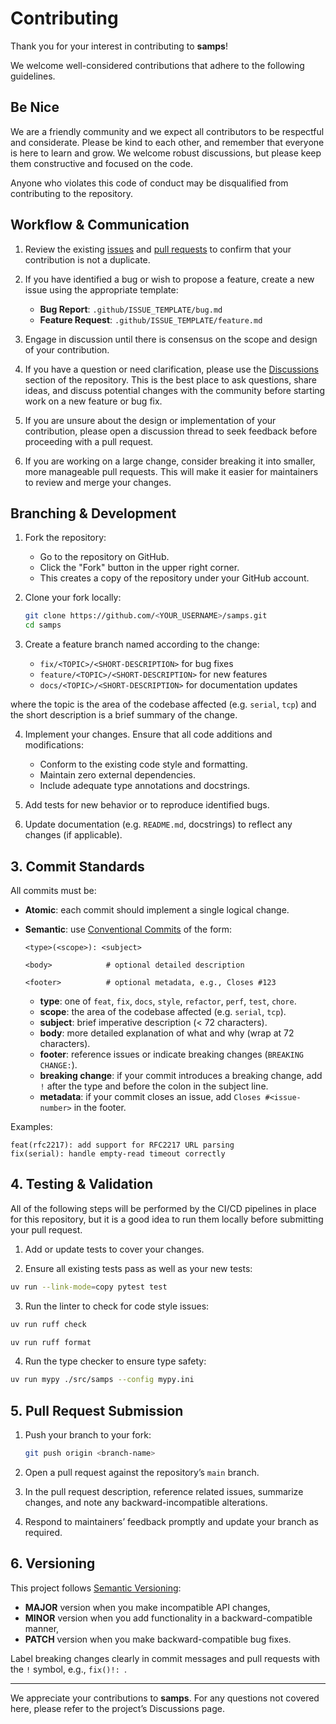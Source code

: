 # Contributing

Thank you for your interest in contributing to **samps**! 

We welcome well-considered contributions that adhere to the following guidelines.

## Be Nice

We are a friendly community and we expect all contributors to be respectful and considerate. Please be kind to each other, and remember that everyone is here to learn and grow. We welcome robust discussions, but please keep them constructive and focused on the code.

Anyone who violates this code of conduct may be disqualified from contributing to the repository.

## Workflow & Communication

1. Review the existing [issues](https://github.com/michealroberts/samps/issues) and [pull requests](https://github.com/michealroberts/samps/pulls) to confirm that your contribution is not a duplicate.

2. If you have identified a bug or wish to propose a feature, create a new issue using the appropriate template:

   * **Bug Report**: `.github/ISSUE_TEMPLATE/bug.md`
   * **Feature Request**: `.github/ISSUE_TEMPLATE/feature.md`

3. Engage in discussion until there is consensus on the scope and design of your contribution.

4. If you have a question or need clarification, please use the [Discussions](https://github.com/michealroberts/samps/discussions) section of the repository. This is the best place to ask questions, share ideas, and discuss potential changes with the community before starting work on a new feature or bug fix.

5. If you are unsure about the design or implementation of your contribution, please open a discussion thread to seek feedback before proceeding with a pull request.

6. If you are working on a large change, consider breaking it into smaller, more manageable pull requests. This will make it easier for maintainers to review and merge your changes.

## Branching & Development

1. Fork the repository:

   * Go to the repository on GitHub.
   * Click the "Fork" button in the upper right corner.
   * This creates a copy of the repository under your GitHub account.

2. Clone your fork locally:

   ```bash
   git clone https://github.com/<YOUR_USERNAME>/samps.git
   cd samps
   ```
3. Create a feature branch named according to the change:

   * `fix/<TOPIC>/<SHORT-DESCRIPTION>` for bug fixes
   * `feature/<TOPIC>/<SHORT-DESCRIPTION>` for new features
   * `docs/<TOPIC>/<SHORT-DESCRIPTION>` for documentation updates

  where the topic is the area of the codebase affected (e.g. `serial`, `tcp`) and the short description is a brief summary of the change.

4. Implement your changes. Ensure that all code additions and modifications:

   * Conform to the existing code style and formatting.
   * Maintain zero external dependencies.
   * Include adequate type annotations and docstrings.

5. Add tests for new behavior or to reproduce identified bugs.

6. Update documentation (e.g. `README.md`, docstrings) to reflect any changes (if applicable).

## 3. Commit Standards

All commits must be:

* **Atomic**: each commit should implement a single logical change.
* **Semantic**: use [Conventional Commits](https://www.conventionalcommits.org/) of the form:

  ```
  <type>(<scope>): <subject>

  <body>            # optional detailed description

  <footer>          # optional metadata, e.g., Closes #123
  ```

  * **type**: one of `feat`, `fix`, `docs`, `style`, `refactor`, `perf`, `test`, `chore`.
  * **scope**: the area of the codebase affected (e.g. `serial`, `tcp`).
  * **subject**: brief imperative description (< 72 characters).
  * **body**: more detailed explanation of what and why (wrap at 72 characters).
  * **footer**: reference issues or indicate breaking changes (`BREAKING CHANGE:`).
  * **breaking change**: if your commit introduces a breaking change, add `!` after the type and before the colon in the subject line.
  * **metadata**: if your commit closes an issue, add `Closes #<issue-number>` in the footer.

Examples:

```
feat(rfc2217): add support for RFC2217 URL parsing
fix(serial): handle empty-read timeout correctly
```

## 4. Testing & Validation

All of the following steps will be performed by the CI/CD pipelines in place for this repository, but it is a good idea to run them locally before submitting your pull request.

1. Add or update tests to cover your changes.

2. Ensure all existing tests pass as well as your new tests:

```bash
uv run --link-mode=copy pytest test
```

3. Run the linter to check for code style issues:

```bash
uv run ruff check
```

```bash
uv run ruff format
```

4. Run the type checker to ensure type safety:

```bash
uv run mypy ./src/samps --config mypy.ini
```

## 5. Pull Request Submission

1. Push your branch to your fork:

   ```bash
   git push origin <branch-name>
   ```
2. Open a pull request against the repository’s `main` branch.
3. In the pull request description, reference related issues, summarize changes, and note any backward-incompatible alterations.
4. Respond to maintainers’ feedback promptly and update your branch as required.

## 6. Versioning

This project follows [Semantic Versioning](https://semver.org/):

* **MAJOR** version when you make incompatible API changes,
* **MINOR** version when you add functionality in a backward-compatible manner,
* **PATCH** version when you make backward-compatible bug fixes.

Label breaking changes clearly in commit messages and pull requests with the `!` symbol, e.g., `fix()!: `.

---

We appreciate your contributions to **samps**. For any questions not covered here, please refer to the project’s Discussions page.
